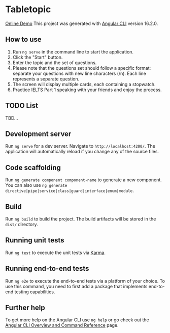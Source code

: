 # Tabletopic

[Online Demo](https://tabletopic.pages.dev/)
This project was generated with [Angular CLI](https://github.com/angular/angular-cli) version 16.2.0.

## How to use

1. Run `ng serve` in the command line to start the application.
2. Click the "Start" button.
3. Enter the topic and the set of questions.
4. Please note that the questions set should follow a specific format: separate your questions with new line characters (\n). Each line represents a separate question.
5. The screen will display multiple cards, each containing a stopwatch.
6. Practice IELTS Part 1 speaking with your friends and enjoy the process.

## TODO List
TBD...

## Development server

Run `ng serve` for a dev server. Navigate to `http://localhost:4200/`. The application will automatically reload if you change any of the source files.

## Code scaffolding

Run `ng generate component component-name` to generate a new component. You can also use `ng generate directive|pipe|service|class|guard|interface|enum|module`.

## Build

Run `ng build` to build the project. The build artifacts will be stored in the `dist/` directory.

## Running unit tests

Run `ng test` to execute the unit tests via [Karma](https://karma-runner.github.io).

## Running end-to-end tests

Run `ng e2e` to execute the end-to-end tests via a platform of your choice. To use this command, you need to first add a package that implements end-to-end testing capabilities.

## Further help

To get more help on the Angular CLI use `ng help` or go check out the [Angular CLI Overview and Command Reference](https://angular.io/cli) page.
